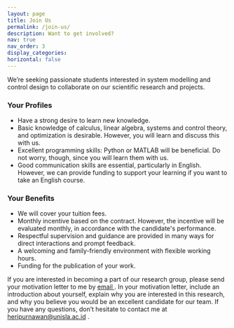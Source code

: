 ```yaml
---
layout: page
title: Join Us
permalink: /join-us/
description: Want to get involved?
nav: true
nav_order: 3
display_categories: 
horizontal: false
---
```


We’re seeking passionate students interested in system modelling and control design to collaborate on our scientific research and projects.

<h3>Your Profiles</h3>

* Have a strong desire to learn new knowledge.
* Basic knowledge of calculus, linear algebra, systems and control theory, and optimization is desirable. However, you will learn and discuss this with us.
* Excellent programming skills: Python or MATLAB will be beneficial. Do not worry, though, since you will learn them with us.
* Good communication skills are essential, particularly in English. However, we can provide funding to support your learning if you want to take an English course.

<h3>Your Benefits</h3>

* We will cover your tuition fees.
* Monthly incentive based on the contract. However, the incentive will be evaluated monthly, in accordance with the candidate's performance.
* Respectful supervision and guidance are provided in many ways for direct interactions and prompt feedback.
* A welcoming and family-friendly environment with flexible working hours.
* Funding for the publication of your work.


If you are interested in becoming a part of our research group, please send your motivation letter to me by <a href="mailto:{{ site.email | encode_email }}" title="email">email <i class="fas fa-envelope"></i></a>. In your motivation letter, include an introduction about yourself, explain why you are interested in this research, and why you believe you would be an excellent candidate for our team. If you have any questions, don’t hesitate to contact me at <a href="mailto:{{ site.email | encode_email }}" title="email">heripurnawan@unisla.ac.id <i class="fas fa-envelope"></i></a>.

